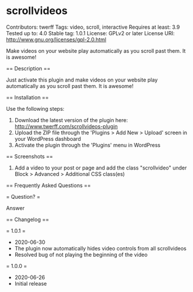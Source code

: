 # scrollvideos
Contributors: twerff
Tags: video, scroll, interactive
Requires at least: 3.9
Tested up to: 4.0
Stable tag: 1.0.1
License: GPLv2 or later
License URI: http://www.gnu.org/licenses/gpl-2.0.html

Make videos on your website play automatically as you scroll past them. It is awesome!

== Description ==

Just activate this plugin and make videos on your website play automatically as you scroll past them. It is awesome!

== Installation ==

Use the following steps:

1. Download the latest version of the plugin here: http://www.twerff.com/scrollvideos-plugin
2. Upload the ZIP file through the 'Plugins > Add New > Upload' screen in your WordPress dashboard
3. Activate the plugin through the 'Plugins' menu in WordPress

== Screenshots ==

1. Add a video to your post or page and add the class "scrollvideo" under Block > Advanced > Additional CSS class(es)

== Frequently Asked Questions ==

= Question? =

Answer

== Changelog ==

= 1.0.1 =
* 2020-06-30
* The plugin now automatically hides video controls from all scrollvideos
* Resolved bug of not playing the beginning of the video

= 1.0.0 =
* 2020-06-26
* Initial release
